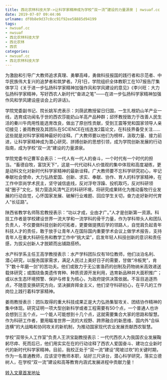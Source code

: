 ```yaml
---
title: 西北农林科技大学->让科学家精神成为学校“双一流”建设的力量源泉 | nwsuaf.cc
date: 2019-07-07 09:44:06
urlname: df0b8e9d37c0cc91f92ee58885d94199
tags: 
- nwsuaf.cc
- nwsuaf
- 西北农林科技大学
- 西北农林
- 西农
categories:
- nwsuaf.cc
- 西北农林科技大学
---
```



为激励和引导广大教师追求真理、勇攀高峰，勇做科技报国的践行者和示范者、中华民族伟大复兴的追梦者和筑梦者。7月1日，学院组织全体教职工在107报告厅集体学习《关于进一步弘扬科学家精神加强作风和学风建设的意见》《李兴旺：大力弘扬科学家精神，写好西农人新时代“奋进之笔”——在进一步弘扬科学家精神加强作风和学风建设座谈会上的讲话》。

学院党委副书记、院长姚军虎表示：刘荫武教授留日归国，一生扎根奶山羊产业一线，选育成功闻名于世的西农莎能奶山羊高产品种群；邱怀教授致力于改善人民生活的秦川牛肉用性能选育改良，做出了原创性贡献，受到王震等党和国家领导人亲切接见；姜雨教授及其团队在SCIENCE在线连发2篇论文，在科技界备受关注……这些就是对科学家精神最好的诠释。广大教师要以他们为榜样，汲取力量、接力前进，让科学家精神成为潜心研究、拼搏创新的思想引领，成为学院创新发展的行动指南，成为学校“双一流”建设的力量源泉。    

学院党委书记曹军会表示：一代人有一代人的奋斗，一个时代有一个时代的担当。“畜德自牧，富饶天下”，这是一代代动科人价值观的集中体现和高度凝练，更是动科文化对新时代科学家精神的最新诠释。广大教师要不忘科学研究初心，牢记奉献社会使命，大力弘扬爱国、创新、求实、奉献、协作、育人的科学家精神，在工作中崇尚学术民主，坚守诚信底线，反对浮夸浮躁、投机取巧，反对科研领域“圈子”文化，努力营造风清气正的科研环境，将研究成果转化为推动畜牧行业发展的行动自觉，心怀国家发展、破解行业难题、回应学生关切，奋力走好新时代育人“长征路”。

陕西省教学名师陈宏教授表示：“功以才成，业由才广。”人才是创新第一资源。科技工作者是学校建设世界一流大学和一流学科的骨干力量，作为学科带头人和团队负责人，不仅要做科技创新的可拓者，更要做提携后学的领路人，自觉肩负起青年科技人才的责任，敢于放手让青年人在国际国内重要学术会议上做学术报告，支持青年人在重大科研任务和教学工作中“挑大梁”，启发年轻人科技创新的意识和责任感，为拔尖创新人才脱颖而出铺路搭桥。

水产科学系主任王高学教授表示：水产学科团队仅有18位教师，他们淡泊名利、潜心研究，以服务国家需求，满足人民过上美好日子的需要，甘做“冷板凳”，肯下“数十年磨一剑”的苦功夫。他们或致力于无公害渔药的创制及药物纳米高效递送载体研究；或围绕鱼类遗传育种、种质资源开发利用，选育新品种并大面积推广；或以水生态环境预警、保护与修复为核心，为政府提供决策依据。不盲目追逐热点，不随意变换研究方向，坚决摒弃拜金主义，他们坚守科研初心，在平凡的工作岗位上践行着科学家精神。

姜雨教授表示：团队取得的重大科技成果正是大力弘扬集智攻关、团结协作精神的集中体现。研究证明一项大型创新科学或者工程需要有50个点，一个普通人也许会想到三五个点，一个能人可能想到十几个点，这就需要集合大家的思路和智慧。作为科研工作者，要用瞄准世界一流的大视野、跨界融合的新思维、国内外“合纵连横”的大战略和协同攻关的新机制，为推动国家现代农业发展贡献西农智慧。

学校“双带头人工作室”负责人王洪宝副教授表示：一代代西农人为我国农业发展鞠躬尽瘁、死而后已，他们用实实在在的行动诠释了西农人爱国奋斗、建功立业新时代的新时代科学家精神。目前，我校正处于“双一流”建设“爬坡过坎”的关键时期，作为一名普通教师，应该坚守教师本职，站好三尺讲台，潜心科学研究，落实立德树人，在学校“双一流”建设和高等教育内涵式发展进程中贡献力量！





[转入文章首发地址](https://news.nwsuaf.edu.cn/xnxw/90781.htm)